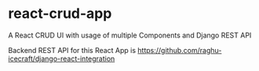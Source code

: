 # react-crud-app
A React CRUD UI with usage of multiple Components and Django REST API


Backend REST API for this React App is https://github.com/raghu-icecraft/django-react-integration
